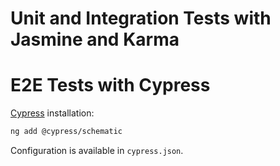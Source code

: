 # Unit and Integration Tests with Jasmine and Karma

# E2E Tests with Cypress

[Cypress](https://www.cypress.io/) installation:

```bash
ng add @cypress/schematic
```

Configuration is available in `cypress.json`.

